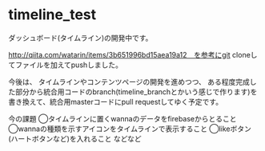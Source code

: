 # timeline_test

ダッシュボード(タイムライン)の開発中です。

http://qiita.com/watarin/items/3b651996bd15aea19a12　を参考にgit cloneしてファイルを加えてpushしました。

今後は、
タイムラインやコンテンツページの開発を進めつつ、
ある程度完成した部分から統合用コードのbranch(timeline_branchとかいう感じで作ります)を書き換えて、統合用masterコードにpull requestしてゆく予定です。


今の課題
◯タイムラインに置くwannaのデータをfirebaseからとること
◯wannaの種類を示すアイコンをタイムラインで表示すること
◯likeボタン(ハートボタンなど)を入れること
などなど
